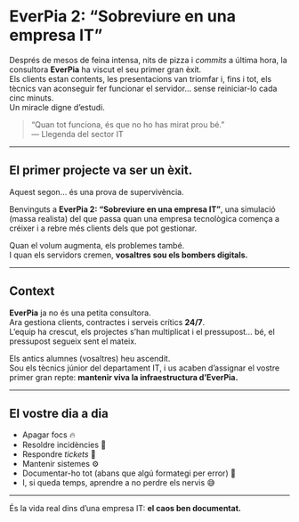 # EverPia 2: “Sobreviure en una empresa IT”

Després de mesos de feina intensa, nits de pizza i *commits* a última hora, la consultora **EverPia** ha viscut el seu primer gran èxit.  
Els clients estan contents, les presentacions van triomfar i, fins i tot, els tècnics van aconseguir fer funcionar el servidor… sense reiniciar-lo cada cinc minuts.  
Un miracle digne d’estudi.

> “Quan tot funciona, és que no ho has mirat prou bé.”  
> — Llegenda del sector IT

---

## El primer projecte va ser un èxit.  
Aquest segon… és una prova de supervivència.

Benvinguts a **EverPia 2: “Sobreviure en una empresa IT”**, una simulació (massa realista) del que passa quan una empresa tecnològica comença a créixer i a rebre més clients dels que pot gestionar.

Quan el volum augmenta, els problemes també.  
I quan els servidors cremen, **vosaltres sou els bombers digitals.**

---

## Context

**EverPia** ja no és una petita consultora.  
Ara gestiona clients, contractes i serveis crítics **24/7**.  
L’equip ha crescut, els projectes s’han multiplicat i el pressupost… bé, el pressupost segueix sent el mateix.

Els antics alumnes (vosaltres) heu ascendit.  
Sou els tècnics júnior del departament IT, i us acaben d’assignar el vostre primer gran repte: **mantenir viva la infraestructura d’EverPia.**

---

## El vostre dia a dia

- Apagar focs 🔥  
- Resoldre incidències 🧩  
- Respondre *tickets* 💬  
- Mantenir sistemes ⚙️  
- Documentar-ho tot (abans que algú formategi per error) 📝  
- I, si queda temps, aprendre a no perdre els nervis 😅  

---

És la vida real dins d’una empresa IT: **el caos ben documentat.**
